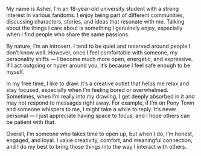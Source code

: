 My name is Asher. I’m an 18-year-old university student with a strong interest in various fandoms. I enjoy being part of different communities, discussing characters, stories, and ideas that resonate with me. Talking about the things I care about is something I genuinely enjoy, especially when I find people who share the same passions.

By nature, I’m an introvert. I tend to be quiet and reserved around people I don’t know well. However, once I feel comfortable with someone, my personality shifts — I become much more open, energetic, and expressive. If I act outgoing or hyper around you, it’s because I feel safe enough to be myself.

In my free time, I like to draw. It’s a creative outlet that helps me relax and stay focused, especially when I’m feeling bored or overwhelmed. Sometimes, when I’m really into my drawing, I get deeply absorbed in it and may not respond to messages right away. For example, if I’m on Pony Town and someone whispers to me, I might take a while to reply. It’s never personal — I just appreciate having space to focus, and I hope others can be patient with that.

Overall, I’m someone who takes time to open up, but when I do, I’m honest, engaged, and loyal. I value creativity, comfort, and meaningful connection, and I do my best to bring those things into the way I interact with others.

